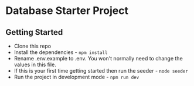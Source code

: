 # Database Starter Project 

## Getting Started

- Clone this repo 
- Install the dependencies -  `npm install`
- Rename .env.example to .env. You won't normally need to change the values in this file.
- If this is your first time getting started then run the seeder - `node seeder`
- Run the project in development mode - `npm run dev`
